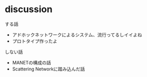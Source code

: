 discussion
===


する話

- アドホックネットワークによるシステム、流行ってるしイイよね
- プロトタイプ作ったよ

しない話

- MANETの構成の話
- Scattering Networkに踏み込んだ話

